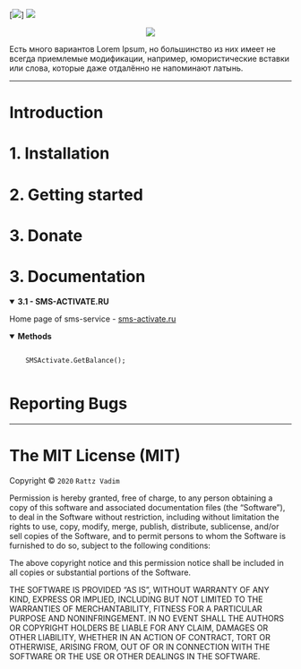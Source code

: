 [![](https://img.shields.io/github/license/rattzv/all-sms-services)]
[![](https://img.shields.io/badge/service-sms--activate-red.svg)](https://ssms-activate.ru/?ref=131777)
<p align="center">
  <img src="https://sun1-86.userapi.com/UR7honv-VPfHipG5NBALuYUNOFiA8dtaLXv3mA/ajGvDqa6SeY.jpg">
</p>  
Есть много вариантов Lorem Ipsum, но большинство из них имеет не всегда приемлемые модификации, например, юмористические вставки или слова, которые даже отдалённо не напоминают латынь.  

***


# Introduction
# 1. Installation
# 2. Getting started
# 3. Donate
# 3. Documentation

<details open>
<summary><strong>3.1 - SMS-ACTIVATE.RU</strong></summary>
  <p>Home page of sms-service - <a href="https://sms-activate.ru/?ref=131777" title="sms-activate.ru">sms-activate.ru</a></p>
  <details open>
  <summary><strong>Methods</strong></summary>
    <pre><code>
    SMSActivate.GetBalance();
    </code></pre>
  </details>
</details>

# Reporting Bugs

***

# The MIT License (MIT)

Copyright © `2020` `Rattz Vadim`

Permission is hereby granted, free of charge, to any person
obtaining a copy of this software and associated documentation
files (the “Software”), to deal in the Software without
restriction, including without limitation the rights to use,
copy, modify, merge, publish, distribute, sublicense, and/or sell
copies of the Software, and to permit persons to whom the
Software is furnished to do so, subject to the following
conditions:

The above copyright notice and this permission notice shall be
included in all copies or substantial portions of the Software.

THE SOFTWARE IS PROVIDED “AS IS”, WITHOUT WARRANTY OF ANY KIND,
EXPRESS OR IMPLIED, INCLUDING BUT NOT LIMITED TO THE WARRANTIES
OF MERCHANTABILITY, FITNESS FOR A PARTICULAR PURPOSE AND
NONINFRINGEMENT. IN NO EVENT SHALL THE AUTHORS OR COPYRIGHT
HOLDERS BE LIABLE FOR ANY CLAIM, DAMAGES OR OTHER LIABILITY,
WHETHER IN AN ACTION OF CONTRACT, TORT OR OTHERWISE, ARISING
FROM, OUT OF OR IN CONNECTION WITH THE SOFTWARE OR THE USE OR
OTHER DEALINGS IN THE SOFTWARE.
